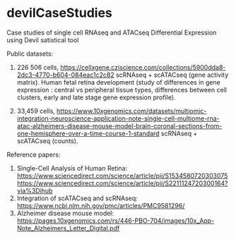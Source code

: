 # devilCaseStudies
Case studies of single cell RNAseq and ATACseq Differential Expression using Devil satistical tool 

Public datasets:

1) 226 506 cells, https://cellxgene.cziscience.com/collections/5900dda8-2dc3-4770-b604-084eac1c2c82 scRNAseq + scATACseq (gene activity matrix).
   Human fetal retina development (study of differences in gene expression : central vs peripheral tissue types, differences between cell clusters, early and late stage gene expression profile).
   
2) 33,459 cells, https://www.10xgenomics.com/datasets/multiomic-integration-neuroscience-application-note-single-cell-multiome-rna-atac-alzheimers-disease-mouse-model-brain-coronal-sections-from-one-hemisphere-over-a-time-course-1-standard  scRNAseq + scATACseq (counts).

Reference papers: 
1) Single-Cell Analysis of Human Retina: https://www.sciencedirect.com/science/article/pii/S1534580720303075
                                         https://www.sciencedirect.com/science/article/pii/S2211124720300164?via%3Dihub
2) Integration of scATACseq and scRNAseq: https://www.ncbi.nlm.nih.gov/pmc/articles/PMC9581296/
3) Alzheimer disease mouse model: https://pages.10xgenomics.com/rs/446-PBO-704/images/10x_App-Note_Alzheimers_Letter_Digital.pdf
  
